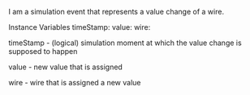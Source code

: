 I am a simulation event that represents a value change of a wire.

Instance Variables
	timeStamp:		<Number>
	value:		<Boolean>
	wire:		<EpicWire>

timeStamp
	- (logical) simulation moment at which the value change is supposed to happen

value
	- new value that is assigned

wire
	- wire that is assigned a new value